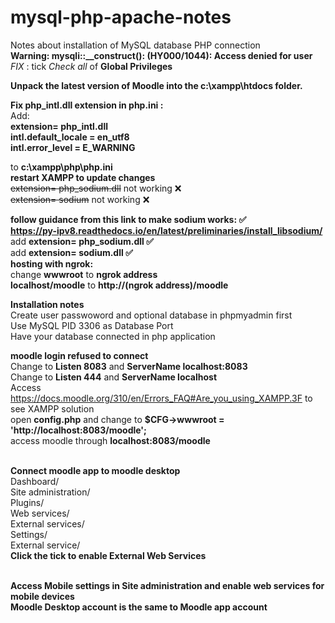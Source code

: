 # mysql-php-apache-notes
Notes about installation of MySQL database PHP connection<br>
**Warning: mysqli::__construct(): (HY000/1044): Access denied for user**<br>
_FIX_ : tick _Check all_ of **Global Privileges**<br>

**Unpack the latest version of Moodle into the c:\xampp\htdocs folder.**

**Fix php_intl.dll extension in php.ini :**<br>
Add:<br> 
**extension= php_intl.dll**<br>
**intl.default_locale = en_utf8**<br>
**intl.error_level = E_WARNING**<br>

to **c:\xampp\php\php.ini**<br>
**restart XAMPP to update changes**<br>
~~extension= php_sodium.dll~~ not working ❌<br> 
~~extension= sodium~~ not working ❌<br>

**follow guidance from this link to make sodium works: ✅**<br> 
**https://py-ipv8.readthedocs.io/en/latest/preliminaries/install_libsodium/** <br>
add **extension= php_sodium.dll ✅** <br>
add **extension= sodium.dll ✅** <br>
**hosting with ngrok:** <br>
change **wwwroot** to **ngrok address** <br>
**localhost/moodle** to **http://(ngrok address)/moodle** <br>

**Installation notes** <br>
Create user passwoword and optional database in phpmyadmin first <br>
Use MySQL PID 3306  as Database Port <br>
Have your database connected in php application <br>

**moodle login refused to connect** <br>
Change to **Listen 8083** and **ServerName localhost:8083** <br>
Change to **Listen 444** and **ServerName localhost** <br>
Access https://docs.moodle.org/310/en/Errors_FAQ#Are_you_using_XAMPP.3F to see XAMPP solution <br>
open **config.php** and change to **$CFG->wwwroot   = 'http://localhost:8083/moodle';** <br>
access moodle through **localhost:8083/moodle** <br><br>

**Connect moodle app to moodle desktop** <br>
Dashboard/ <br>
Site administration/ <br>
Plugins/ <br>
Web services/ <br>
External services/ <br>
Settings/<br>
External service/<br>
**Click the tick to enable External Web Services** <br><br>

**Access Mobile settings in Site administration and enable web services for mobile devices** <br>
**Moodle Desktop account is the same to Moodle app account** <br>

